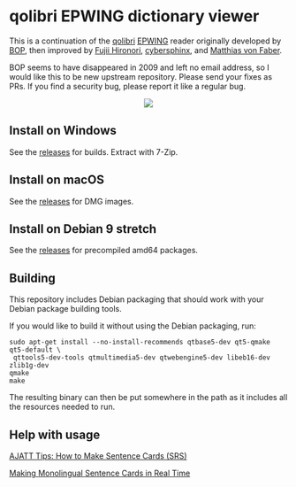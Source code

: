 # qolibri EPWING dictionary viewer

This is a continuation of the [qolibri](http://qolibri.osdn.jp/)
[EPWING](https://ja.wikipedia.org/wiki/EPWING) reader originally developed by
[BOP](https://osdn.net/users/bop/), then improved by
[Fujii Hironori](https://github.com/fujii),
[cybersphinx](https://github.com/cybersphinx), and
[Matthias von Faber](https://github.com/mvf).

BOP seems to have disappeared in 2009 and left no email address, so I would
like this to be new upstream repository.  Please send your fixes as PRs.
If you find a security bug, please report it like a regular bug.

<p align="center">
    <img src="https://user-images.githubusercontent.com/4458/43369811-c1e0421c-9363-11e8-8abb-91b9ce2e4ce0.png">
</p>

## Install on Windows

See the [releases](https://github.com/ludios/qolibri/releases) for builds.  Extract with 7-Zip.

## Install on macOS

See the [releases](https://github.com/ludios/qolibri/releases) for DMG images.

## Install on Debian 9 stretch

See the [releases](https://github.com/ludios/qolibri/releases) for precompiled
amd64 packages.

## Building

This repository includes Debian packaging that should work with your Debian
package building tools.

If you would like to build it without using the Debian packaging, run:

```
sudo apt-get install --no-install-recommends qtbase5-dev qt5-qmake qt5-default \
 qttools5-dev-tools qtmultimedia5-dev qtwebengine5-dev libeb16-dev zlib1g-dev
qmake
make
```

The resulting binary can then be put somewhere in the path as it includes all
the resources needed to run.

## Help with usage

[AJATT Tips: How to Make Sentence Cards (SRS)](https://www.youtube.com/watch?v=kny7eCfx9dA)

[Making Monolingual Sentence Cards in Real Time](https://www.youtube.com/watch?v=BzuLGmkihf4)

